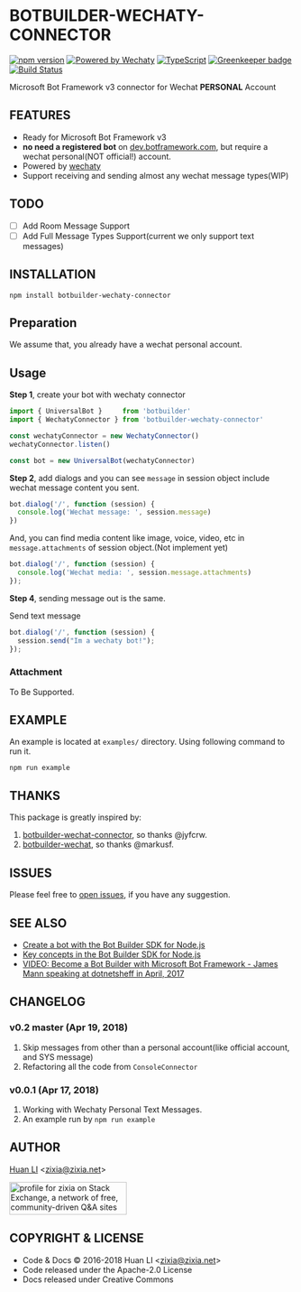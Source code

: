 # BOTBUILDER-WECHATY-CONNECTOR

[![npm version](https://badge.fury.io/js/botbuilder-wechaty-connector.svg)](https://badge.fury.io/js/botbuilder-wechaty-connector)
[![Powered by Wechaty](https://img.shields.io/badge/Powered%20By-Wechaty-green.svg)](https://github.com/chatie/wechaty)
[![TypeScript](https://img.shields.io/badge/%3C%2F%3E-TypeScript-blue.svg)](https://www.typescriptlang.org/)
[![Greenkeeper badge](https://badges.greenkeeper.io/zixia/botbuilder-wechaty-connector.svg)](https://greenkeeper.io/)
[![Build Status](https://travis-ci.com/zixia/botbuilder-wechaty-connector.svg?branch=master)](https://travis-ci.com/zixia/botbuilder-wechaty-connector)

Microsoft Bot Framework v3 connector for Wechat **PERSONAL** Account

## FEATURES

* Ready for Microsoft Bot Framework v3
* **no need a registered bot** on [dev.botframework.com](https://dev.botframework.com/), but require a wechat personal(NOT official!) account.
* Powered by [wechaty](https://github.com/chatie/wechaty)
* Support receiving and sending almost any wechat message types(WIP)

## TODO

* [ ] Add Room Message Support
* [ ] Add Full Message Types Support(current we only support text messages)

## INSTALLATION

```shell
npm install botbuilder-wechaty-connector
```

## Preparation

We assume that, you already have a wechat personal account.

## Usage

**Step 1**, create your bot with wechaty connector

```ts
import { UniversalBot }     from 'botbuilder'
import { WechatyConnector } from 'botbuilder-wechaty-connector'

const wechatyConnector = new WechatyConnector()
wechatyConnector.listen()

const bot = new UniversalBot(wechatyConnector)
```

**Step 2**, add dialogs and you can see `message` in session object include wechat message content you sent.

```ts
bot.dialog('/', function (session) {
  console.log('Wechat message: ', session.message)
})
```

And, you can find media content like image, voice, video, etc in `message.attachments` of session object.(Not implement yet)

```ts
bot.dialog('/', function (session) {
  console.log('Wechat media: ', session.message.attachments)
});
```

**Step 4**, sending message out is the same.

Send text message

```ts
bot.dialog('/', function (session) {
  session.send("Im a wechaty bot!");
});
```

### Attachment

To Be Supported.

## EXAMPLE

An example is located at `examples/` directory. Using following command to run it.

```shell
npm run example
```

## THANKS

This package is greatly inspired by:

1. [botbuilder-wechat-connector](https://github.com/jyfcrw/botbuilder-wechat-connector), so thanks @jyfcrw.
1. [botbuilder-wechat](https://github.com/markusf/botbuilder-wechat), so thanks @markusf.

## ISSUES

Please feel free to [open issues](https://github.com/zixia/botbuilder-wechaty-connector/issues/new), if you have any suggestion.

## SEE ALSO

* [Create a bot with the Bot Builder SDK for Node.js](https://docs.microsoft.com/en-us/azure/bot-service/nodejs/bot-builder-nodejs-quickstart)
* [Key concepts in the Bot Builder SDK for Node.js](https://docs.microsoft.com/en-us/azure/bot-service/nodejs/bot-builder-nodejs-concepts)
* [VIDEO: Become a Bot Builder with Microsoft Bot Framework - James Mann speaking at dotnetsheff in April, 2017](https://pusher.com/sessions/meetup/dotnetsheff/become-a-bot-builder-with-microsoft-bot-framework)

## CHANGELOG

### v0.2 master (Apr 19, 2018)

1. Skip messages from other than a personal account(like official account, and SYS message)
1. Refactoring all the code from `ConsoleConnector`

### v0.0.1 (Apr 17, 2018)

1. Working with Wechaty Personal Text Messages.
1. An example run by `npm run example`

## AUTHOR

[Huan LI](http://linkedin.com/in/zixia) \<zixia@zixia.net\>

<a href="https://stackexchange.com/users/265499">
  <img src="https://stackexchange.com/users/flair/265499.png" width="208" height="58" alt="profile for zixia on Stack Exchange, a network of free, community-driven Q&amp;A sites" title="profile for zixia on Stack Exchange, a network of free, community-driven Q&amp;A sites">
</a>

## COPYRIGHT & LICENSE

* Code & Docs © 2016-2018 Huan LI \<zixia@zixia.net\>
* Code released under the Apache-2.0 License
* Docs released under Creative Commons
